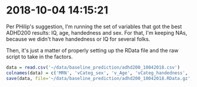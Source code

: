 # 2018-10-04 14:15:21

Per PHilip's suggestion, I'm running the set of variables that got the best
ADHD200 results: IQ, age, handedness and sex. For that, I'm keeping NAs, because
we didn't have handedness or IQ for several folks.

Then, it's just a matter of properly setting up the RData file and the raw script
to take in the factors.

```r
data = read.csv('~/data/baseline_prediction/adhd200_10042018.csv')
colnames(data) = c('MRN', 'vCateg_sex', 'v_Age', 'vCateg_handedness', 'v_IQ')
save(data, file='~/data/baseline_prediction/adhd200_10042018.RData.gz', compress=T)
```

